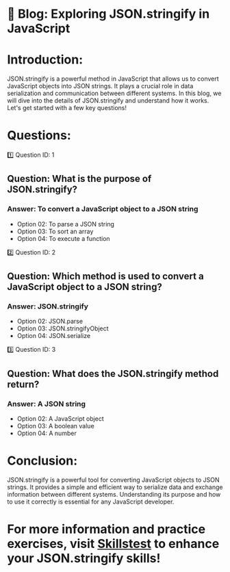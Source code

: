 # 📝 **Blog: Exploring JSON.stringify in JavaScript**

# Introduction:
JSON.stringify is a powerful method in JavaScript that allows us to convert JavaScript objects into JSON strings. It plays a crucial role in data serialization and communication between different systems. In this blog, we will dive into the details of JSON.stringify and understand how it works. Let's get started with a few key questions!

# Questions:

1️⃣ Question ID: 1
## Question: What is the purpose of JSON.stringify?
### Answer: To convert a JavaScript object to a JSON string
- Option 02: To parse a JSON string
- Option 03: To sort an array
- Option 04: To execute a function

2️⃣ Question ID: 2
## Question: Which method is used to convert a JavaScript object to a JSON string?
### Answer: JSON.stringify
- Option 02: JSON.parse
- Option 03: JSON.stringifyObject
- Option 04: JSON.serialize

3️⃣ Question ID: 3
## Question: What does the JSON.stringify method return?
### Answer: A JSON string
- Option 02: A JavaScript object
- Option 03: A boolean value
- Option 04: A number

# Conclusion:
JSON.stringify is a powerful tool for converting JavaScript objects to JSON strings. It provides a simple and efficient way to serialize data and exchange information between different systems. Understanding its purpose and how to use it correctly is essential for any JavaScript developer.

# For more information and practice exercises, visit [Skillstest](skillstest.me) to enhance your JSON.stringify skills!
